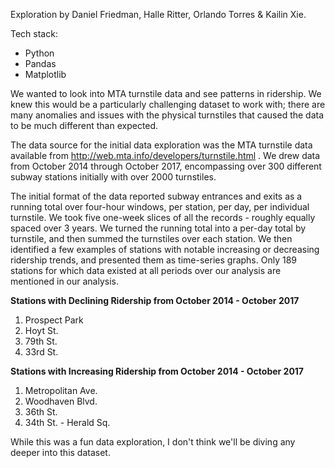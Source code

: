 Exploration by Daniel Friedman, Halle Ritter, Orlando Torres & Kailin Xie.

Tech stack:
- Python
- Pandas
- Matplotlib

We wanted to look into MTA turnstile data and see patterns in ridership. We knew this would be a particularly challenging
dataset to work with; there are many anomalies and issues with the physical turnstiles that caused the data to be much 
different than expected.

The data source for the initial data exploration was the MTA turnstile data available from 
http://web.mta.info/developers/turnstile.html . We drew data from October 2014 through October 2017, encompassing over
 300 different subway stations initially with over 2000 turnstiles.

The initial format of the data reported subway entrances and exits as a running total over four-hour windows, per 
station, per day, per individual turnstile. We took five one-week slices of all the records - roughly equally spaced over
 3 years. We turned the running total into a per-day total by turnstile, and then summed the turnstiles over each 
 station. We then identified a few examples of stations with notable increasing or decreasing ridership trends, and 
 presented them as time-series graphs. Only 189 stations for which data existed at all periods over our analysis are 
 mentioned in our analysis.

**Stations with Declining Ridership from October 2014 - October 2017**

1. Prospect Park
2. Hoyt St.
3. 79th St.
4. 33rd St.

**Stations with Increasing Ridership from October 2014 - October 2017**
 
1. Metropolitan Ave.
2. Woodhaven Blvd.
3. 36th St.
4. 34th St. - Herald Sq.

While this was a fun data exploration, I don't think we'll be diving any deeper into this dataset.